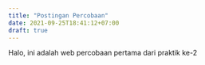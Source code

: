 ```yaml
---
title: "Postingan Percobaan"
date: 2021-09-25T18:41:12+07:00
draft: true
---
```

Halo, ini adalah web percobaan pertama dari praktik ke-2
